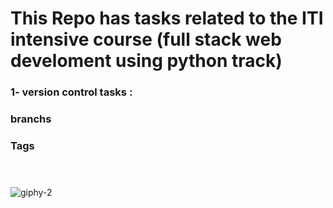 # This Repo has tasks related to the ITI intensive course (full stack web develoment using python track)<br>
### 1- version control tasks : <br>
### branchs <br>
### Tags <br><br><br>


![giphy-2](https://user-images.githubusercontent.com/115736205/227516049-79e9094d-0550-4135-aea6-e172c8a5c3d2.gif)

